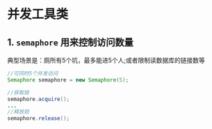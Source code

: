 并发工具类
==


## 1. `semaphore` 用来控制访问数量

典型场景是：厕所有5个坑，最多能进5个人;或者限制读数据库的链接数等

```java
//可同时5个并发访问
Semaphore semaphore = new Semaphore(5);

//获取锁
semaphore.acquire();
...
//释放锁
semaphore.release();
```
